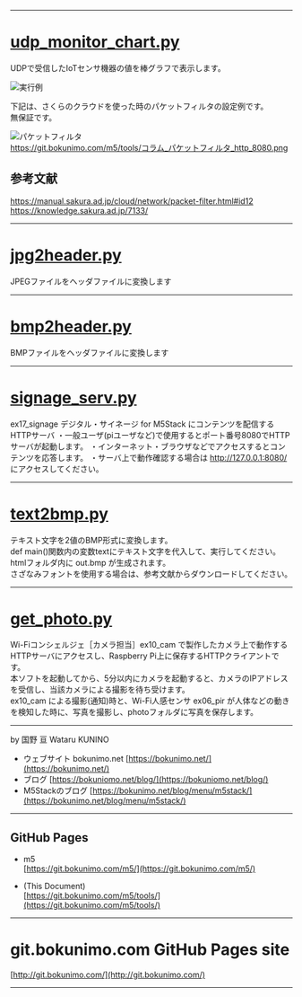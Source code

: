 -------------------------------------------------------------------------------
# [udp_monitor_chart.py](https://github.com/bokunimowakaru/m5/blob/master/tools/udp_monitor_chart.py)

UDPで受信したIoTセンサ機器の値を棒グラフで表示します。  

![実行例](https://git.bokunimo.com/m5/pictures/ex03_lum_site.png)  

下記は、さくらのクラウドを使った時のパケットフィルタの設定例です。  
無保証です。  

![パケットフィルタ](https://git.bokunimo.com/m5/tools/%E3%82%B3%E3%83%A9%E3%83%A0_%E3%83%91%E3%82%B1%E3%83%83%E3%83%88%E3%83%95%E3%82%A3%E3%83%AB%E3%82%BF_http_8080.png)  
https://git.bokunimo.com/m5/tools/コラム_パケットフィルタ_http_8080.png

## 参考文献
https://manual.sakura.ad.jp/cloud/network/packet-filter.html#id12  
https://knowledge.sakura.ad.jp/7133/  

-------------------------------------------------------------------------------
# [jpg2header.py](https://github.com/bokunimowakaru/m5/blob/master/tools/jpg2header.py)

JPEGファイルをヘッダファイルに変換します  

-------------------------------------------------------------------------------
# [bmp2header.py](https://github.com/bokunimowakaru/m5/blob/master/tools/bmp2header.py)

BMPファイルをヘッダファイルに変換します  

-------------------------------------------------------------------------------
# [signage_serv.py](https://github.com/bokunimowakaru/m5/blob/master/tools/signage_serv.py)

ex17_signage デジタル・サイネージ for M5Stack にコンテンツを配信するHTTPサーバ
・一般ユーザ(piユーザなど)で使用するとポート番号8080でHTTPサーバが起動します。
・インターネット・ブラウザなどでアクセスするとコンテンツを応答します。
・サーバ上で動作確認する場合は http://127.0.0.1:8080/ にアクセスしてください。

-------------------------------------------------------------------------------
# [text2bmp.py](https://github.com/bokunimowakaru/m5/blob/master/tools/text2bmp.py)

テキスト文字を2値のBMP形式に変換します。  
def main()関数内の変数textにテキスト文字を代入して、実行してください。  
htmlフォルダ内に out.bmp が生成されます。  
さざなみフォントを使用する場合は、参考文献からダウンロードしてください。  

-------------------------------------------------------------------------------
# [get_photo.py](https://github.com/bokunimowakaru/m5/blob/master/tools/get_photo.py)

Wi-Fiコンシェルジェ［カメラ担当］ex10_cam で製作したカメラ上で動作するHTTPサーバにアクセスし、Raspberry Pi上に保存するHTTPクライアントです。  
本ソフトを起動してから、5分以内にカメラを起動すると、カメラのIPアドレスを受信し、当該カメラによる撮影を待ち受けます。  
ex10_cam による撮影(通知)時と、Wi-Fi人感センサ ex06_pir が人体などの動きを検知した時に、写真を撮影し、photoフォルダに写真を保存します。

-------------------------------------------------------------------------------
by 国野 亘 Wataru KUNINO  

- ウェブサイト bokunimo.net [https://bokunimo.net/](https://bokunimo.net/)
- ブログ [https://bokuniomo.net/blog/](https://bokuniomo.net/blog/)
- M5Stackのブログ [https://bokunimo.net/blog/menu/m5stack/](https://bokunimo.net/blog/menu/m5stack/)

----------------------------------------------------------------

## GitHub Pages  

*  m5  
  [https://git.bokunimo.com/m5/](https://git.bokunimo.com/m5/)  

*  (This Document)  
  [https://git.bokunimo.com/m5/tools/](https://git.bokunimo.com/m5/tools/)  

----------------------------------------------------------------

# git.bokunimo.com GitHub Pages site
[http://git.bokunimo.com/](http://git.bokunimo.com/)  

----------------------------------------------------------------
